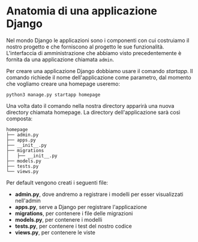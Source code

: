 # Anatomia di una applicazione Django

Nel mondo Django le applicazioni sono i componenti con cui costruiamo il nostro progetto e che
forniscono al progetto le sue funzionalità. L'interfaccia di amministrazione che abbiamo visto
precedentemente è fornita da una applicazione chiamata `admin`.

Per creare una applicazione Django dobbiamo usare il comando *startapp*. Il comando richiede il nome
dell'applicazione come parametro, dal momento che vogliamo creare una homepage useremo:

```shell
python3 manage.py startapp homepage
```

Una volta dato il comando nella nostra directory apparirà una nuova directory chiamata homepage.
La directory dell'applicazione sarà così composta:

```shell
homepage
├── admin.py
├── apps.py
├── __init__.py
├── migrations
│   ├── __init__.py
├── models.py
├── tests.py
└── views.py
```

Per default vengono creati i seguenti file:

- **admin.py**, dove andremo a registrare i modelli per esser visualizzati nell'admin
- **apps.py**, serve a Django per registrare l'applicazione
- **migrations**, per contenere i file delle migrazioni
- **models.py**, per contenere i modelli
- **tests.py**, per contenere i test del nostro codice
- **views.py**, per contenere le viste
